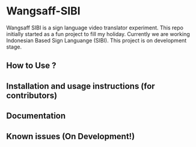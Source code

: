 # Wangsaff-SIBI
Wangsaff SIBI is a sign language video translator experiment. This repo initially started as a fun project to fill my holiday.
Currently we are working Indonesian Based Sign Languange (SIBI). This project is on development stage.

## How to Use ?

## Installation and usage instructions (for contributors)

## Documentation

## Known issues (On Development!)
